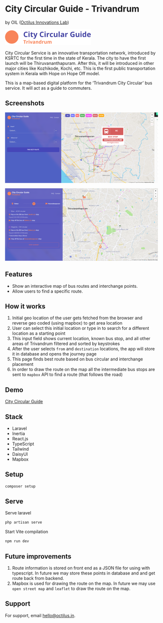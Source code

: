 # City Circular Guide - Trivandrum

by OIL ([Octilus Innovations Lab](https://octilus.in/))

![Logo](https://github.com/Octilus-Technologies/city-circular-guide/blob/main/docs/ccg_logo.png?raw=true)

City Circular Service is an innovative transportation network, introduced by KSRTC for the first time in the state of Kerala. The city to have the first launch will be Thiruvananthapuram. After this, it will be introduced in other major cities like Kozhikode, Kochi, etc. This is the first public transportation system in Kerala with Hope on Hope Off model.

This is a map-based digital platform for the ‘Trivandrum City Circular’ bus service. It will act as a guide to commuters.

## Screenshots

![App Screenshot](https://github.com/Octilus-Technologies/city-circular-guide/blob/main/docs/ccg_sh_1.png?raw=true)

![App Screenshot](https://github.com/Octilus-Technologies/city-circular-guide/blob/main/docs/ccg_sh_3.png?raw=true)

## Features

-   Show an interactive map of bus routes and interchange points.
-   Allow users to find a specific route.

## How it works

1. Initial geo location of the user gets fetched from the browser and reverse geo coded (using mapbox) to get area location
2. User can select this initial location or type in to search for a different location as a starting point
3. This input field shows current location, known bus stop, and all other areas of Trivandrum filtered and sorted by keystrokes
4. After the user selects `from` and `destination` locations, the app will store it in database and opens the journey page
5. This page finds best route based on bus circular and interchange placement
6. In order to draw the route on the map all the intermediate bus stops are sent to `mapbox` API to find a route (that follows the road)

## Demo

[City Circular Guide](https://ccg.octilus.in/)

## Stack

-   Laravel
-   Inertia
-   React.js
-   TypeScript
-   Tailwind
-   DaisyUI
-   Mapbox

## Setup

```bash
composer setup
```

## Serve

Serve laravel

```bash
php artisan serve
```

Start Vite compilation

```bash
npm run dev
```

## Future improvements

1. Route information is stored on front end as a JSON file for using with typescript. In future we may store these points in database and and get route back from backend.
2. Mapbox is used for drawing the route on the map. In future we may use `open street map` and `leaflet` to draw the route on the map.

## Support

For support, email hello@octilus.in.

